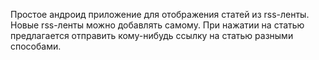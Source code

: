   Простое андроид приложение для отображения статей из rss-ленты.
  Новые rss-ленты можно добавлять самому.
  При нажатии на статью предлагается отправить кому-нибудь ссылку на статью разными способами.
